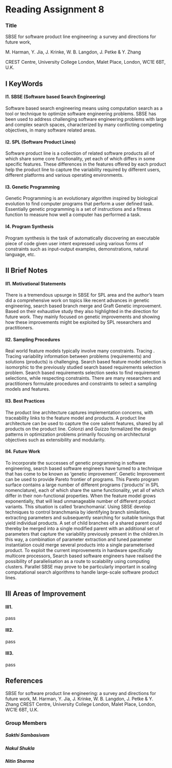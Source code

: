 # Reading Assignment 8

### Title 
SBSE for software product line engineering: a survey and directions for future work,
 
M. Harman, Y. Jia, J. Krinke, W. B. Langdon, J. Petke & Y. Zhang

CREST Centre, University College London, Malet Place, London, WC1E 6BT, U.K.

## I KeyWords

#### I1. SBSE (Software based Search Engineering)
Software based search engineering means using computation search as a tool or technique to optimize software engineering problems. SBSE has been used to address challenging software engineering problems with large and complex search spaces, characterized by many conflicting competing objectives, in many software related areas.

#### I2. SPL (Software Product Lines)
Software product line is a collection of related software products all of which share some core functionality, yet each of which differs  in some specific features. These differences in the features offered by each product help the product line to capture the variability required by different users, different platforms and various operating environments.


#### I3. Genetic Programming
Genetic Programming is an evolutionary algorithm inspired by biological evolution to find computer programs that perform a user defined task.  Essentially genetic programming  is a set of instructions and a fitness function to measure how well a computer has performed a task. 


#### I4. Program Synthesis
Program synthesis is the task of automatically discovering an executable piece of code given user intent expressed using various forms of constraints such as input-output examples, demonstrations, natural language, etc. 

## II Brief Notes

#### II1. Motivational Statements
There is a tremendous upsurge in SBSE for SPL area and the author’s team did a  comprehensive work on topics like recent advances in genetic engineering, search based branch merge and Graft Genetic improvement. Based on their exhaustive study they also highlighted in the direction for future work. They mainly focused on  genetic improvements and showing how these improvements  might be exploited by SPL researchers and practitioners.


#### II2. Sampling Procedures
Real world feature models typically involve many constraints. Tracing . Tracing variability information between problems (requirements) and solutions (products) is challenging. Search based feature model selection is isomorphic to the previously studied search based requirements selection problem. Search based requirements selection seeks to find requirement selections, while respecting constraints. There are many researchers and practitioners formulate procedures and constraints to select a sampling models and features. 


#### II3. Best Practices
The product line architecture captures implementation concerns, with traceability links to the feature model and products. A product line architecture can be used to capture the core salient features, shared by all products on the product line. Colonzi and Guizzo formalized the design patterns in optimization problems primarily focusing on architectural objectives such as extensibility and modularity.

#### II4. Future Work
To incorporate the successes of genetic programming in software engineering, search based software engineers have turned to a technique that has come to be known as ‘genetic improvement’. Genetic Improvement can be used to provide Pareto frontier of programs. This Pareto program surface contains a large number of different programs (‘products’ in SPL nomenclature), each of which share the same functionality, yet all of which differ in their non-functional properties.
	When the feature model grows exponentially, that will lead unmanageable  number of different product variants. This situation is called ‘branchomania’. Using SBSE develop techniques to control branchmania by identifying branch similarities, extracting parameters and subsequently searching for suitable tunings that yield individual products. A set of child branches of a shared parent could thereby be merged into a single modified parent with an additional set of parameters that capture the variability previously present in the children.In this way, a combination of parameter extraction and tuned parameter instantiation could merge several products into a single parameterised product.
	To exploit the current improvements in hardware specifically multicore processors, Search based software engineers have realised the possibility of parallelisation as a route to scalability using computing clusters. Parallel SBSE may prove to be particularly important in scaling computational search algorithms to handle large-scale software product lines.

## III Areas of Improvement

#### III1.
pass

#### III2. 
pass

#### III3.
pass

## References

SBSE for software product line engineering: a survey and directions for future work,
M. Harman, Y. Jia, J. Krinke, W. B. Langdon, J. Petke & Y. Zhang
CREST Centre, University College London, Malet Place, London, WC1E 6BT, U.K.

### Group Members

##### Sakthi Sambasivam
##### Nakul Shukla
##### Nitin Sharma

